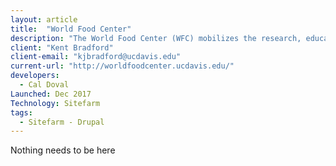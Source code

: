 ```yaml
---
layout: article
title:  "World Food Center"
description: "The World Food Center (WFC) mobilizes the research, educational and outreach resources of UC Davis, in partnership with consumers, public and philanthropic entities, and the agricultural, marine and food industries, to promote innovative, sustainable and equitable food systems."
client: "Kent Bradford"
client-email: "kjbradford@ucdavis.edu"
current-url: "http://worldfoodcenter.ucdavis.edu/"
developers:
  - Cal Doval
Launched: Dec 2017
Technology: Sitefarm
tags:
  - Sitefarm - Drupal
---
```


Nothing needs to be here
